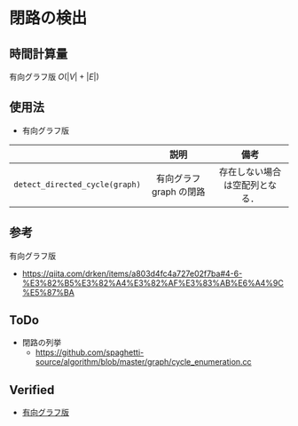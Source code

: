 # 閉路の検出


## 時間計算量

有向グラフ版 $O(\lvert V \rvert + \lvert E \rvert)$


## 使用法

- 有向グラフ版

||説明|備考|
|:--:|:--:|:--:|
|`detect_directed_cycle(graph)`|有向グラフ $\mathrm{graph}$ の閉路|存在しない場合は空配列となる．|


## 参考

有向グラフ版
- https://qiita.com/drken/items/a803d4fc4a727e02f7ba#4-6-%E3%82%B5%E3%82%A4%E3%82%AF%E3%83%AB%E6%A4%9C%E5%87%BA


## ToDo

- 閉路の列挙
  - https://github.com/spaghetti-source/algorithm/blob/master/graph/cycle_enumeration.cc


## Verified

- [有向グラフ版](https://judge.yosupo.jp/submission/15525)
